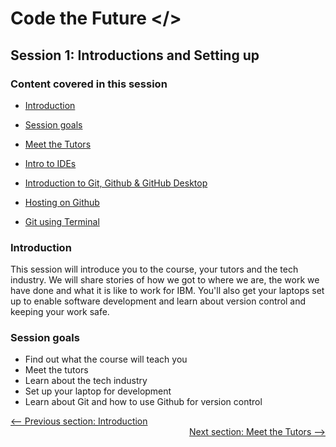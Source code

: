 # Code the Future </>

## Session 1: Introductions and Setting up

### Content covered in this session

* [Introduction](#Introduction)

* [Session goals](#Session-goals)
* [Meet the Tutors](Meet_the_tutors.md)
* [Intro to IDEs](intro_to_ide.md)
* [Introduction to Git, Github & GitHub Desktop](intro_to_github.md)
* [Hosting on Github](hosting_on_github_pages.md)
* [Git using Terminal](git_and_terminal.md)

### Introduction

This session will introduce you to the course, your tutors and the tech industry.
We will share stories of how we got to where we are, the work we have done and what it is like to work for IBM.
You'll also get your laptops set up to enable software development and learn about version control and keeping your work safe.

### Session goals

- Find out what the course will teach you
- Meet the tutors
- Learn about the tech industry
- Set up your laptop for development
- Learn about Git and how to use Github for version control

<div style="width: 100%">
<a href='../README.md' ><-- Previous section: Introduction</a>
<div align="right"><a  href='Meet_the_tutors.md'>Next section: Meet the Tutors --></a></div>
</div>
